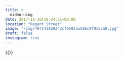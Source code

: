 ```yaml
---
title: >
  midmorning
date: 2017-11-16T10:24:51+00:00
location: "Regent Street"
image: "/img/4971428b9242cf0593aa506c9f9c55a0.jpg"
draft: false
instagram: true
---
```


{{<photo src="/img/4971428b9242cf0593aa506c9f9c55a0.jpg">}}
